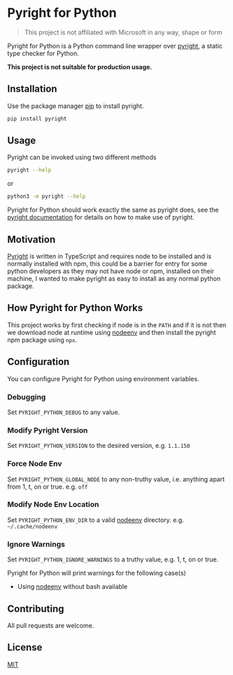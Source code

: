 # Pyright for Python

> This project is not affiliated with Microsoft in any way, shape or form

Pyright for Python is a Python command line wrapper over [pyright](https://github.com/microsoft/pyright), a static type checker for Python.

**This project is not suitable for production usage.**

## Installation

Use the package manager [pip](https://pip.pypa.io/en/stable/) to install pyright.

```bash
pip install pyright
```

## Usage

Pyright can be invoked using two different methods

```bash
pyright --help
```

or

```bash
python3 -m pyright --help
```

Pyright for Python should work exactly the same as pyright does, see the [pyright documentation](https://github.com/microsoft/pyright/blob/main/docs/getting-started.md) for details on how to make use of pyright.

## Motivation

[Pyright](https://github.com/microsoft/pyright) is written in TypeScript and requires node to be installed and is normally installed with npm, this could be a barrier for entry for some python developers as they may not have node or npm, installed on their machine, I wanted to make pyright as easy to install as any normal python package.


## How Pyright for Python Works

This project works by first checking if node is in the `PATH` and if it is not then we download node at runtime using [nodeenv](https://github.com/ekalinin/nodeenv) and then install the pyright npm package using `npx`.

## Configuration

You can configure Pyright for Python using environment variables.

### Debugging

Set `PYRIGHT_PYTHON_DEBUG` to any value.

### Modify Pyright Version

Set `PYRIGHT_PYTHON_VERSION` to the desired version, e.g. `1.1.150`

### Force Node Env

Set `PYRIGHT_PYTHON_GLOBAL_NODE` to any non-truthy value, i.e. anything apart from 1, t, on or true.
e.g. `off`

### Modify Node Env Location

Set `PYRIGHT_PYTHON_ENV_DIR` to a valid [nodeenv](https://github.com/ekalinin/nodeenv) directory. e.g. `~/.cache/nodeenv`

### Ignore Warnings

Set `PYRIGHT_PYTHON_IGNORE_WARNINGS` to a truthy value, e.g. 1, t, on or true.

Pyright for Python will print warnings for the following case(s)

- Using [nodeenv](https://github.com/ekalinin/nodeenv) without bash available

## Contributing

All pull requests are welcome.

## License
[MIT](https://choosealicense.com/licenses/mit/)
